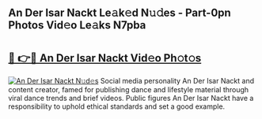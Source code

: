 ## An Der Isar Nackt Le𝚊k𝚎d N𝚞𝚍es - Part-0pn Photos Vid𝚎o Le𝚊ks N7pba

# <h2><a href="http://fb6fd2.evod.top/?m=An+Der+Isar+Nackt">🔗 👉🔴 An Der Isar Nackt Vid𝚎o Ph𝚘t𝚘s</a></h2>

[![An Der Isar Nackt N𝚞d𝚎s](https://i.imgur.com/8V9OHl7.gif)](http://fb6fd2.evod.top/?m=An+Der+Isar+Nackt)
Social media personality An Der Isar Nackt and content creator, famed for publishing dance and lifestyle material through viral dance trends and brief videos. Public figures An Der Isar Nackt have a responsibility to uphold ethical standards and set a good example. 

